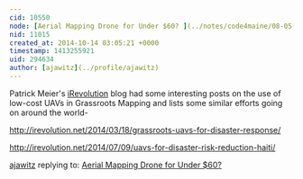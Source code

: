 ```yaml
---
cid: 10550
node: [Aerial Mapping Drone for Under $60? ](../notes/code4maine/08-05-2014/aerial-mapping-drone-for-under-60)
nid: 11015
created_at: 2014-10-14 03:05:21 +0000
timestamp: 1413255921
uid: 294634
author: [ajawitz](../profile/ajawitz)
---
```


Patrick Meier's [iRevolution](http://irevolution.net/) blog had some interesting posts on the use of low-cost UAVs in Grassroots Mapping and lists some similar efforts going on around the world-

http://irevolution.net/2014/03/18/grassroots-uavs-for-disaster-response/

http://irevolution.net/2014/07/09/uavs-for-disaster-risk-reduction-haiti/

[ajawitz](../profile/ajawitz) replying to: [Aerial Mapping Drone for Under $60? ](../notes/code4maine/08-05-2014/aerial-mapping-drone-for-under-60)

